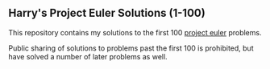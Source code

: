 ## Harry's Project Euler Solutions (1-100)

This repository contains my solutions to the first 100 [project euler](https://projecteuler.net) problems.

Public sharing of solutions to problems past the first 100 is prohibited, but have solved a number of later problems as well.
